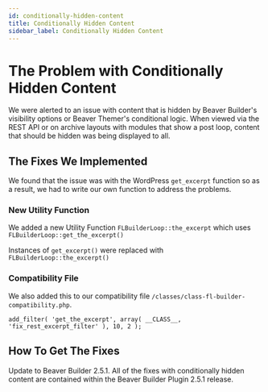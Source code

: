 ```yaml
---
id: conditionally-hidden-content
title: Conditionally Hidden Content
sidebar_label: Conditionally Hidden Content
---
```


# The Problem with Conditionally Hidden Content

We were alerted to an issue with content that is hidden by Beaver Builder's visibility options or Beaver Themer's conditional logic. When viewed via the REST API or on archive layouts with modules that show a post loop, content that should be hidden was being displayed to all.

## The Fixes We Implemented

We found that the issue was with the WordPress `get_excerpt` function so as a result, we had to write our own function to address the problems.

### New Utility Function

We added a new Utility Function `FLBuilderLoop::the_excerpt` which uses `FLBuilderLoop::get_the_excerpt()`

Instances of `get_excerpt()` were replaced with `FLBuilderLoop::the_excerpt()`

### Compatibility File

We also added this to our compatibility file `/classes/class-fl-builder-compatibility.php`.

`add_filter( 'get_the_excerpt', array( __CLASS__, 'fix_rest_excerpt_filter' ), 10, 2 );`

## How To Get The Fixes

Update to Beaver Builder 2.5.1. All of the fixes with conditionally hidden content are contained within the Beaver Builder Plugin 2.5.1 release.
